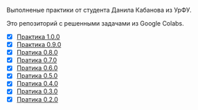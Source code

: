 Выполненые практики от студента Данила Кабанова из УрФУ.

Это репозиторий с решенными задачами из Google Colabs.

- [X] [Практика 1.0.0]()
- [X] [Практика 0.9.0]()
- [X] [Пратика 0.8.0]()
- [X] [Пратика 0.7.0]()
- [X] [Пратика 0.6.0]()
- [X] [Пратика 0.5.0]()
- [X] [Пратика 0.4.0]()
- [X] [Пратика 0.3.0]()
- [X] [Пратика 0.2.0]()
